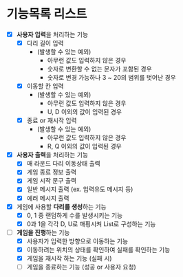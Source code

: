 # 기능목록 리스트

- [X] **사용자 입력**을 처리하는 기능
  - [X] 다리 길이 입력
    - (발생할 수 있는 예외)
      - 아무런 값도 입력하지 않은 경우
      - 숫자로 변환할 수 없는 문자가 포함된 경우
      - 숫자로 변경 가능하나 3 ~ 20의 범위를 벗어난 경우
  - [X] 이동할 칸 입력
    - (발생할 수 있는 예외)
      - 아무런 값도 입력하지 않은 경우
      - U, D 이외의 값이 입력된 경우
  - [X] 종료 or 재시작 입력
    - (발생할 수 있는 예외)
      - 아무런 값도 입력하지 않은 경우
      - R, Q 이외의 값이 입력된 경우

- [X] **사용자 출력**을 처리하는 기능
  - [X] 매 라운드 다리 이동상태 출력
  - [X] 게임 종료 정보 출력
  - [X] 게임 시작 문구 출력
  - [X] 일반 메시지 출력 (ex. 입력유도 메시지 등)
  - [X] 에러 메시지 출력

- [X] 게임에 사용할 **다리를 생성**하는 기능
  - [X] 0, 1 중 랜덤하게 수를 발생시키는 기능
  - [X] 0과 1을 각각 D, U로 매핑시켜 List로 구성하는 기능

- [ ] **게임을 진행**하는 기능
  - [X] 사용자가 입력한 방향으로 이동하는 기능
  - [X] 이동하려는 위치의 상태를 확인하여 실패를 확인하는 기능
  - [X] 게임을 재시작 하는 기능 (실패 시)
  - [ ] 게임을 종료하는 기능 (성공 or 사용자 요청)